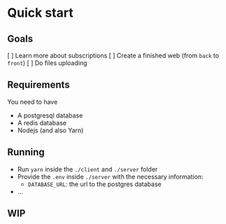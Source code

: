 # Quick start

## Goals

[ ] Learn more about subscriptions
[ ] Create a finished web (from `back` to `front`)
[ ] Do files uploading

## Requirements

You need to have

- A postgresql database
- A redis database
- Nodejs (and also Yarn)

## Running

- Run `yarn` inside the `./client` and `./server` folder
- Provide the `.env` inside `./server` with the necessary information:
  - `DATABASE_URL`: the url to the postgres database
- ...

## WIP

